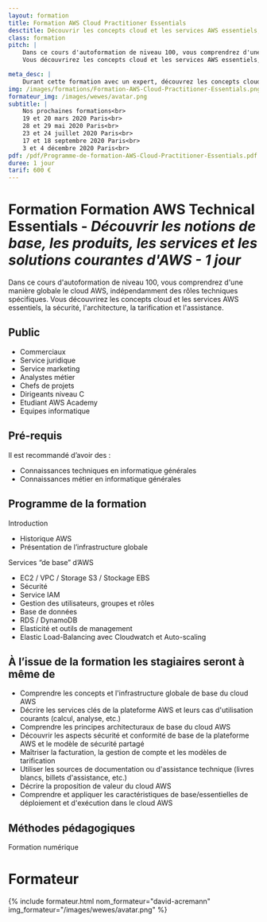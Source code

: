 ```yaml
---
layout: formation
title: Formation AWS Cloud Practitioner Essentials
desctitle: Découvrir les concepts cloud et les services AWS essentiels, la sécurité, l'architecture, la tarification et l'assistance.
class: formation
pitch: |
    Dans ce cours d'autoformation de niveau 100, vous comprendrez d'une manière globale le cloud AWS, indépendamment des rôles techniques spécifiques.
    Vous découvrirez les concepts cloud et les services AWS essentiels, la sécurité, l'architecture, la tarification et l'assistance.

meta_desc: |
    Durant cette formation avec un expert, découvrez les concepts cloud et les services AWS essentiels, la sécurité, l'architecture, la tarification et l'assistance
img: /images/formations/Formation-AWS-Cloud-Practitioner-Essentials.png
formateur_img: /images/wewes/avatar.png
subtitle: |
    Nos prochaines formations<br>
    19 et 20 mars 2020 Paris<br>
    28 et 29 mai 2020 Paris<br>
    23 et 24 juillet 2020 Paris<br>
    17 et 18 septembre 2020 Paris<br>
    3 et 4 décembre 2020 Paris<br>
pdf: /pdf/Programme-de-formation-AWS-Cloud-Practitioner-Essentials.pdf
duree: 1 jour
tarif: 600 €
---
```


# Formation Formation AWS Technical Essentials - *Découvrir les notions de base, les produits, les services et les solutions courantes d'AWS - 1 jour*

Dans ce cours d'autoformation de niveau 100, vous comprendrez d'une manière globale le cloud AWS, indépendamment des rôles techniques spécifiques.
Vous découvrirez les concepts cloud et les services AWS essentiels, la sécurité, l'architecture, la tarification et l'assistance.

## Public

* Commerciaux
* Service juridique
* Service marketing
* Analystes métier
* Chefs de projets
* Dirigeants niveau C
* Etudiant AWS Academy 
* Equipes informatique

## Pré-requis

Il est recommandé d’avoir des :
* Connaissances techniques en informatique générales
* Connaissances métier en informatique générales

## Programme de la formation

Introduction
* Historique AWS 
* Présentation de l’infrastructure globale

Services “de base” d’AWS
* EC2 / VPC / Storage S3 / Stockage EBS                   
* Sécurité
* Service IAM                                                        
* Gestion des utilisateurs, groupes et rôles
* Base de données
* RDS / DynamoDB                                                      
* Elasticité et outils de management
* Elastic Load-Balancing avec Cloudwatch et Auto-scaling

## À l’issue de la formation les stagiaires seront à même de

* Comprendre les concepts et l'infrastructure globale de base du cloud AWS
* Décrire les services clés de la plateforme AWS et leurs cas d'utilisation courants (calcul, analyse, etc.)
* Comprendre les principes architecturaux de base du cloud AWS
* Découvrir les aspects sécurité et conformité de base de la plateforme AWS et le modèle de sécurité partagé
* Maîtriser la facturation, la gestion de compte et les modèles de tarification
* Utiliser les sources de documentation ou d'assistance technique (livres blancs, billets d'assistance, etc.)
* Décrire la proposition de valeur du cloud AWS
* Comprendre et appliquer les caractéristiques de base/essentielles de déploiement et d'exécution dans le cloud AWS


## Méthodes pédagogiques

Formation numérique

# Formateur

{% include formateur.html nom_formateur="david-acremann" img_formateur="/images/wewes/avatar.png" %}
